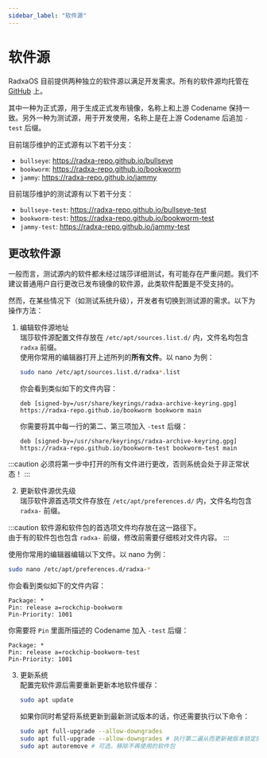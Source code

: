 ```yaml
---
sidebar_label: "软件源"
---
```


# 软件源

RadxaOS 目前提供两种独立的软件源以满足开发需求。所有的软件源均托管在 [GitHub](https://github.com/radxa-repo) 上。

其中一种为正式源，用于生成正式发布镜像，名称上和上游 Codename 保持一致。另外一种为测试源，用于开发使用，名称上是在上游 Codename 后追加 `-test` 后缀。

目前瑞莎维护的正式源有以下若干分支：

- `bullseye`: https://radxa-repo.github.io/bullseye
- `bookworm`: https://radxa-repo.github.io/bookworm
- `jammy`: https://radxa-repo.github.io/jammy

目前瑞莎维护的测试源有以下若干分支：

- `bullseye-test`: https://radxa-repo.github.io/bullseye-test
- `bookworm-test`: https://radxa-repo.github.io/bookworm-test
- `jammy-test`: https://radxa-repo.github.io/jammy-test

## 更改软件源

一般而言，测试源内的软件都未经过瑞莎详细测试，有可能存在严重问题。我们不建议普通用户自行更改已发布镜像的软件源，此类软件配置是不受支持的。

然而，在某些情况下（如测试系统升级），开发者有切换到测试源的需求。以下为操作方法：

1. 编辑软件源地址  
   瑞莎软件源配置文件存放在 `/etc/apt/sources.list.d/` 内，文件名均包含 `radxa` 前缀。  
   使用你常用的编辑器打开上述所列的**所有文件**。以 nano 为例：
   ```bash
   sudo nano /etc/apt/sources.list.d/radxa*.list
   ```
   你会看到类似如下的文件内容：
   ```
   deb [signed-by=/usr/share/keyrings/radxa-archive-keyring.gpg] https://radxa-repo.github.io/bookworm bookworm main
   ```
   你需要将其中每一行的第二、第三项加入 `-test` 后缀：
   ```
   deb [signed-by=/usr/share/keyrings/radxa-archive-keyring.gpg] https://radxa-repo.github.io/bookworm-test bookworm-test main
   ```

:::caution
必须将第一步中打开的所有文件进行更改，否则系统会处于非正常状态！
:::

2. 更新软件源优先级  
   瑞莎软件源首选项文件存放在 `/etc/apt/preferences.d/` 内，文件名均包含 `radxa-` 前缀。

:::caution
软件源和软件包的首选项文件均存放在这一路径下。  
由于有的软件包也包含 `radxa-` 前缀，修改前需要仔细核对文件内容。
:::

使用你常用的编辑器编辑以下文件。以 nano 为例：

```bash
sudo nano /etc/apt/preferences.d/radxa-*
```

你会看到类似如下的文件内容：

```
Package: *
Pin: release a=rockchip-bookworm
Pin-Priority: 1001
```

你需要将 `Pin` 里面所描述的 Codename 加入 `-test` 后缀：

```
Package: *
Pin: release a=rockchip-bookworm-test
Pin-Priority: 1001
```

3. 更新系统  
   配置完软件源后需要重新更新本地软件缓存：
   ```bash
   sudo apt update
   ```
   如果你同时希望将系统更新到最新测试版本的话，你还需要执行以下命令：
   ```bash
   sudo apt full-upgrade --allow-downgrades
   sudo apt full-upgrade --allow-downgrades # 执行第二遍从而更新被版本锁定的软件包
   sudo apt autoremove # 可选，移除不再使用的软件包
   ```
